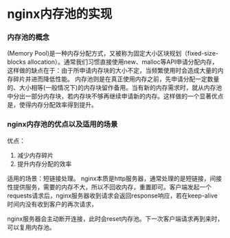 # nginx内存池的实现

### 内存池的概念
(Memory Pool)是一种内存分配方式，又被称为固定大小区块规划（fixed-size-blocks allocation）。通常我们习惯直接使用new、malloc等API申请分配内存，这样做的缺点在于：由于所申请内存块的大小不定，当频繁使用时会造成大量的内存碎片并进而降低性能。
内存池则是在真正使用内存之前，先申请分配一定数量的、大小相等(一般情况下)的内存块留作备用。当有新的内存需求时，就从内存池中分出一部分内存块，若内存块不够再继续申请新的内存。这样做的一个显著优点是，使得内存分配效率得到提升。

### nginx内存池的优点以及适用的场景
优点：

1. 减少内存碎片
2. 提升内存分配的效率

适用的场景：短链接处理。
nginx本质是http服务器，通常处理的是短链接，间接性提供服务，需要的内存不大，所以不回收内存，重置即可。客户端发起一个requests请求后，nginx服务器收到请求会返回response响应，若在keep-alive时间内没有收到客户的再次请求，

nginx服务器会主动断开连接，此时会reset内存池。下一次客户端请求再到来时，可以复用内存池。
